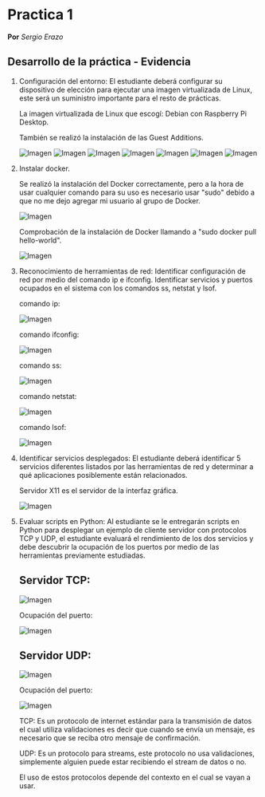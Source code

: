 # Practica 1
**Por** *Sergio Erazo*

## Desarrollo de la práctica - Evidencia
1. Configuración del entorno: El estudiante deberá configurar su dispositivo de elección para ejecutar una imagen virtualizada de Linux, este será un suministro importante para el resto de prácticas.

   La imagen virtualizada de Linux que escogí: Debian con Raspberry Pi Desktop.
   
   También se realizó la instalación de las Guest Additions.
   
   ![Imagen](https://github.com/sergioorteera/Informes_Practicas_IoT/blob/main/Practica_01/Imagenes/1.PNG?raw=true)
   ![Imagen](https://github.com/sergioorteera/Informes_Practicas_IoT/blob/main/Practica_01/Imagenes/2.PNG?raw=true)
   ![Imagen](https://github.com/sergioorteera/Informes_Practicas_IoT/blob/main/Practica_01/Imagenes/3.PNG?raw=true)
   ![Imagen](https://github.com/sergioorteera/Informes_Practicas_IoT/blob/main/Practica_01/Imagenes/4.PNG?raw=true)
   ![Imagen](https://github.com/sergioorteera/Informes_Practicas_IoT/blob/main/Practica_01/Imagenes/5.PNG?raw=true)
   ![Imagen](https://github.com/sergioorteera/Informes_Practicas_IoT/blob/main/Practica_01/Imagenes/6.PNG?raw=true)
   ![Imagen](https://github.com/sergioorteera/Informes_Practicas_IoT/blob/main/Practica_01/Imagenes/7.PNG?raw=true)

2. Instalar docker.

   Se realizó la instalación del Docker correctamente, pero a la hora de usar cualquier comando para su uso es necesario usar "sudo"
   debido a que no me dejo agregar mi usuario al grupo de Docker.
   
   ![Imagen](https://github.com/sergioorteera/Informes_Practicas_IoT/blob/main/Practica_01/Imagenes/8.PNG?raw=true)
   
   Comprobación de la instalación de Docker llamando a "sudo docker pull hello-world".
   
   ![Imagen](https://github.com/sergioorteera/Informes_Practicas_IoT/blob/main/Practica_01/Imagenes/9.PNG?raw=true)

3. Reconocimiento de herramientas de red: Identificar configuración de red por medio del comando ip e ifconfig. Identificar servicios y puertos ocupados en      el sistema con los comandos ss, netstat y lsof.

   comando ip:
   
   ![Imagen](https://github.com/sergioorteera/Informes_Practicas_IoT/blob/main/Practica_01/Imagenes/ip.PNG?raw=true)
   
   comando ifconfig:
   
   ![Imagen](https://github.com/sergioorteera/Informes_Practicas_IoT/blob/main/Practica_01/Imagenes/ifconfig.PNG?raw=true)
   
   comando ss:
   
   ![Imagen](https://github.com/sergioorteera/Informes_Practicas_IoT/blob/main/Practica_01/Imagenes/ss.PNG?raw=true)
   
   comando netstat:
   
   ![Imagen](https://github.com/sergioorteera/Informes_Practicas_IoT/blob/main/Practica_01/Imagenes/netstat.PNG?raw=true)
   
   comando lsof:
   
   ![Imagen](https://github.com/sergioorteera/Informes_Practicas_IoT/blob/main/Practica_01/Imagenes/lsof.PNG?raw=true)

4. Identificar servicios desplegados: El estudiante deberá identificar 5 servicios diferentes listados por las herramientas de red y determinar a qué            aplicaciones posiblemente están relacionados.

   Servidor X11 es el servidor de la interfaz gráfica.

   ![Imagen](https://github.com/sergioorteera/Informes_Practicas_IoT/blob/main/Practica_01/Imagenes/servicio1.PNG?raw=true)

5. Evaluar scripts en Python: Al estudiante se le entregarán scripts en Python para desplegar un ejemplo de cliente servidor con protocolos TCP y UDP, el        estudiante evaluará el rendimiento de los dos servicios y debe descubrir la ocupación de los puertos por medio de las herramientas previamente                estudiadas.
   
   ## Servidor TCP:
   
   ![Imagen](https://github.com/sergioorteera/Informes_Practicas_IoT/blob/main/Practica_01/Imagenes/Servidor_tcp.PNG?raw=true)
   
   Ocupación del puerto:
   
   ![Imagen](https://github.com/sergioorteera/Informes_Practicas_IoT/blob/main/Practica_01/Imagenes/servidor_tcp_2.PNG?raw=true)
   
   ## Servidor UDP:
   
   ![Imagen](https://github.com/sergioorteera/Informes_Practicas_IoT/blob/main/Practica_01/Imagenes/servidor_udp.PNG?raw=true)
   
   Ocupación del puerto:
   
   ![Imagen](https://github.com/sergioorteera/Informes_Practicas_IoT/blob/main/Practica_01/Imagenes/servidor_udp2.PNG?raw=true)
   
   
   TCP: Es un protocolo de internet estándar para la transmisión de datos el cual utiliza validaciones es decir que cuando se envía un mensaje, es necesario      que se reciba otro mensaje de confirmación.
   
   UDP: Es un protocolo para streams, este protocolo no usa validaciones, simplemente alguien puede estar recibiendo el stream de datos o no.
   
   El uso de estos protocolos depende del contexto en el cual se vayan a usar.
   
   
   
   
   
   
   
   
   
